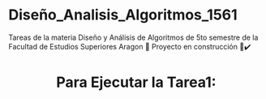 # Diseño_Analisis_Algoritmos_1561
Tareas de la materia Diseño y Análisis de Algoritmos de 5to semestre de la Facultad de Estudios Superiores Aragon
🏁 Proyecto en construcción 🏁✔️
<h1 align="center"> Para Ejecutar la Tarea1: </h1>

